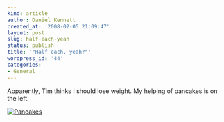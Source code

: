```yaml
---
kind: article
author: Daniel Kennett
created_at: '2008-02-05 21:09:47'
layout: post
slug: half-each-yeah
status: publish
title: '"Half each, yeah?"'
wordpress_id: '44'
categories:
- General
---
```


Apparently, Tim thinks I should lose weight. My helping of pancakes is on the left. 

<a href='/pictures/for_posts/2008/02/pancakes.jpg' title='Pancakes'><img src='/pictures/for_posts/2008/02/pancakes.jpg' alt='Pancakes' /></a>